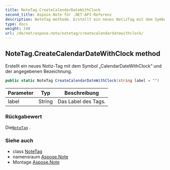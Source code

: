 ```yaml
---
title: NoteTag.CreateCalendarDateWithClock
second_title: Aspose.Note für .NET-API-Referenz
description: NoteTag methode. Erstellt ein neues NotizTag mit dem Symbol CalendarDateWithClock und der angegebenen Bezeichnung.
type: docs
weight: 240
url: /de/net/aspose.note/notetag/createcalendardatewithclock/
---
```

## NoteTag.CreateCalendarDateWithClock method

Erstellt ein neues Notiz-Tag mit dem Symbol „CalendarDateWithClock“ und der angegebenen Bezeichnung.

```csharp
public static NoteTag CreateCalendarDateWithClock(string label = "")
```

| Parameter | Typ | Beschreibung |
| --- | --- | --- |
| label | String | Das Label des Tags. |

### Rückgabewert

Die[`NoteTag`](../) .

### Siehe auch

* class [NoteTag](../)
* namensraum [Aspose.Note](../../notetag/)
* Montage [Aspose.Note](../../../)


